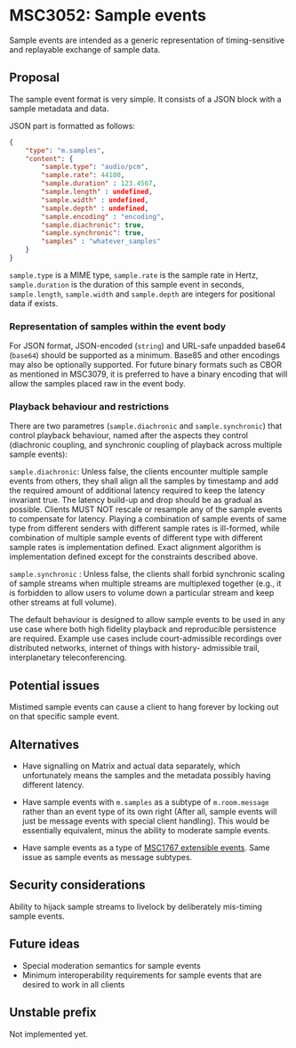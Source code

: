 # MSC3052: Sample events

Sample events are intended as a generic representation of timing-sensitive and replayable exchange
of sample data. 

## Proposal

The sample event format is very simple. It consists of a JSON block with a sample metadata and data.

JSON part is formatted as follows:

```json
{
    "type": "m.samples",
    "content": {
        "sample.type": "audio/pcm",
        "sample.rate": 44100,
        "sample.duration" : 123.4567, 
        "sample.length" : undefined,
        "sample.width" : undefined,
        "sample.depth" : undefined,
        "sample.encoding" : "encoding",
        "sample.diachronic": true,
        "sample.synchronic": true,
        "samples" : "whatever_samples"
    }
}
```

`sample.type` is a MIME type, `sample.rate` is the sample rate in Hertz, `sample.duration` is
the duration of this sample event in seconds, `sample.length`, `sample.width` and `sample.depth`
are integers for positional data if exists. 

### Representation of samples within the event body

For JSON format, JSON-encoded (`string`) and URL-safe unpadded base64 (`base64`) should be
supported as a minimum. Base85 and other encodings may also be optionally supported.
For future binary formats such as CBOR as mentioned in MSC3079, it is preferred to have
a binary encoding that will allow the samples placed raw in the event body.

### Playback behaviour and restrictions

There are two parametres (`sample.diachronic` and `sample.synchronic`) that control playback
behaviour, named after the aspects they control (diachronic coupling, and synchronic coupling
of playback across multiple sample events):

`sample.diachronic`: Unless false, the clients encounter multiple sample events from others,
they shall align all the samples by timestamp and add the required amount of additional latency
required to keep the latency invariant true. The latency build-up and drop should be as gradual
as possible. Clients MUST NOT rescale or resample any of the sample events to compensate
for latency. Playing a combination of sample events of same type from different senders
with different sample rates is ill-formed, while combination of multiple sample events
of different type with different sample rates is implementation defined. Exact alignment algorithm
is implementation defined except for the constraints described above.

`sample.synchronic` : Unless false, the clients shall forbid synchronic scaling
of sample streams when multiple streams are multiplexed together (e.g., it is forbidden to
allow users to volume down a particular stream and keep other streams at full volume).

The default behaviour is designed to allow sample events to be used in any use case where
both high fidelity playback and reproducible persistence are required. Example use cases
include court-admissible recordings over distributed networks, internet of things with history-
admissible trail, interplanetary teleconferencing.

## Potential issues

Mistimed sample events can cause a client to hang forever by locking out on that specific sample event.

## Alternatives

* Have signalling on Matrix and actual data separately, which unfortunately means the samples
and the metadata possibly having different latency.

* Have sample events with `m.samples` as a subtype of `m.room.message` rather than an event type
of its own right (After all, sample events will just be message events with special client handling).
This would be essentially equivalent, minus the ability to moderate sample events.

* Have sample events as a type of [MSC1767 extensible events](https://github.com/matrix.org/matrix-doc/pull/1767).
Same issue as sample events as message subtypes.

## Security considerations

Ability to hijack sample streams to livelock by deliberately mis-timing sample events.

## Future ideas

* Special moderation semantics for sample events
* Minimum interoperability requirements for sample events that are desired to work in all clients

## Unstable prefix

Not implemented yet.
